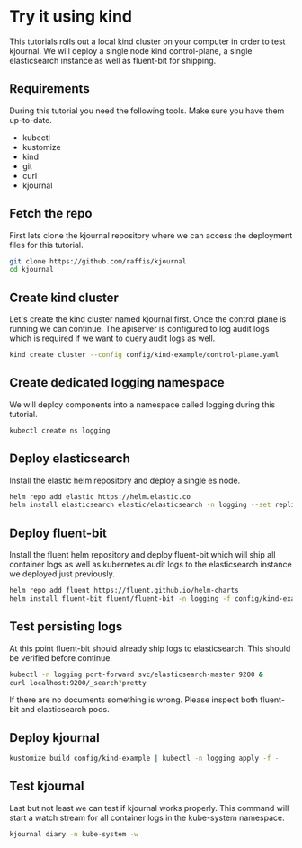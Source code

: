 # Try it using kind

This tutorials rolls out a local kind cluster on your computer in order to test kjournal.
We will deploy a single node kind control-plane, a single elasticsearch instance as well as fluent-bit for shipping.

## Requirements

During this tutorial you need the following tools. Make sure you have them up-to-date.

* kubectl
* kustomize
* kind
* git
* curl
* kjournal

## Fetch the repo
First lets clone the kjournal repository where we can access the deployment files for this tutorial.

```sh
git clone https://github.com/raffis/kjournal
cd kjournal
```

## Create kind cluster

Let's create the kind cluster named kjournal first. Once the control plane is running we can continue.
The apiserver is configured to log audit logs which is required if we want to query audit logs as well.

```sh
kind create cluster --config config/kind-example/control-plane.yaml
```

## Create dedicated logging namespace

We will deploy components into a namespace called logging during this tutorial.

```sh
kubectl create ns logging
```

## Deploy elasticsearch

Install the elastic helm repository and deploy a single es node.

```sh
helm repo add elastic https://helm.elastic.co
helm install elasticsearch elastic/elasticsearch -n logging --set replicas=1
```

## Deploy fluent-bit

Install the fluent helm repository and deploy fluent-bit which will ship all container logs as well as kubernetes audit logs 
to the elasticsearch instance we deployed just previously.


```sh
helm repo add fluent https://fluent.github.io/helm-charts
helm install fluent-bit fluent/fluent-bit -n logging -f config/kind-example/fluent-bit-chart-values.yaml
```

## Test persisting logs

At this point fluent-bit should already ship logs to elasticsearch.
This should be verified before continue. 

```sh
kubectl -n logging port-forward svc/elasticsearch-master 9200 &
curl localhost:9200/_search?pretty
```

If there are no documents something is wrong. Please inspect both fluent-bit and elasticsearch pods.

## Deploy kjournal

```sh
kustomize build config/kind-example | kubectl -n logging apply -f -
```

## Test kjournal

Last but not least we can test if kjournal works properly.
This command will start a watch stream for all container logs in the kube-system namespace.

```sh
kjournal diary -n kube-system -w
```